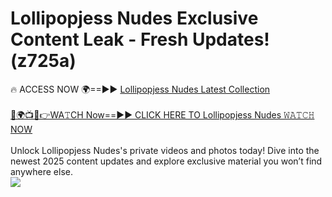 # Lollipopjess Nudes Exclusive Content Leak - Fresh Updates! (z725a)

🔥 ACCESS NOW 🌍==►► <a href="https://tinyurl.com/yc657z5k" rel="nofollow">Lollipopjess Nudes Latest Collection</a>
<br><br>
[🔴🌍📺📱👉WA𝚃CH Now==►► CLICK HERE TO Lollipopjess Nudes 𝚆𝙰𝚃𝙲𝙷 NOW](https://tinyurl.com/yc657z5k)
<br><br>
Unlock Lollipopjess Nudes's private videos and photos today! Dive into the newest 2025 content updates and explore exclusive material you won’t find anywhere else.
<br>
<a href="https://tinyurl.com/yc657z5k" rel="nofollow" data-target="animated-image.originalLink"><img src="https://camo.githubusercontent.com/8a4f000d20f83aca3bf7ec5f350d767afa0574a8a352519fd8cfa583a6f93a33/68747470733a2f2f692e696d6775722e636f6d2f644a486b345a712e676966" data-canonical-src="https://i.imgur.com/dJHk4Zq.gif" style="max-width: 100%; display: inline-block;" data-target="animated-image.originalImage"></a>
<br>
